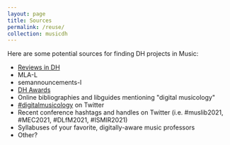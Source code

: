 ```yaml
---
layout: page
title: Sources
permalink: /reuse/
collection: musicdh
---
```


Here are some potential sources for finding DH projects in Music:

- [Reviews in DH](https://reviewsindh.pubpub.org/)
- MLA-L
- semannouncements-l
- [DH Awards](https://www.google.com/search?q=music+site%3Adhawards.org&oq=music+site%3Adhawards.org&aqs=chrome..69i57j69i64l3.4736j0j4&sourceid=chrome&ie=UTF-8)
- Online bibliographies and libguides mentioning "digital musicology"
- [#digitalmusicology](https://twitter.com/search?q=%23digitalmusicology&src=typed_query&f=live) on Twitter
- Recent conference hashtags and handles on Twitter (i.e. #muslib2021, #MEC2021, #DLfM2021, #ISMIR2021)
- Syllabuses of your favorite, digitally-aware music professors
- Other?